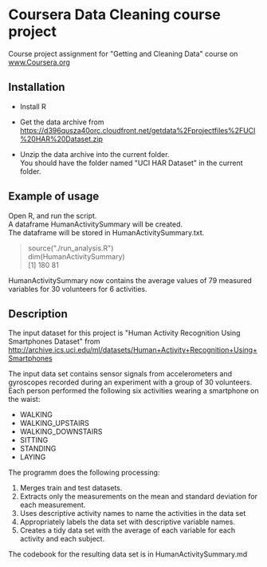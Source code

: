 
Coursera Data Cleaning course project
=======

Course project assignment for "Getting and Cleaning Data" course on www.Coursera.org

## Installation

* Install R 

* Get the data archive from https://d396qusza40orc.cloudfront.net/getdata%2Fprojectfiles%2FUCI%20HAR%20Dataset.zip 

* Unzip the data archive into the current folder.  
You should have the folder named "UCI HAR Dataset" in the current folder.

## Example of usage

Open R, and run the script.  
A dataframe HumanActivitySummary will be created.  
The dataframe will be stored in HumanActivitySummary.txt.

> source("./run_analysis.R")  
> dim(HumanActivitySummary)  
> [1] 180  81  

HumanActivitySummary now contains the average values of 79 measured variables for 30 volunteers for 6 activities.

## Description

The input dataset for this project is "Human Activity Recognition Using Smartphones Dataset" from 
http://archive.ics.uci.edu/ml/datasets/Human+Activity+Recognition+Using+Smartphones  

The input data set contains sensor signals from accelerometers and gyroscopes recorded during an experiment 
with a group of 30 volunteers.  
Each person performed the following six activities wearing a smartphone on the waist:  
 * WALKING
 * WALKING_UPSTAIRS
 * WALKING_DOWNSTAIRS
 * SITTING
 * STANDING
 * LAYING

The programm does the following processing:   
 1. Merges train and test datasets.
 2. Extracts only the measurements on the mean and standard deviation for each measurement. 
 3. Uses descriptive activity names to name the activities in the data set
 4. Appropriately labels the data set with descriptive variable names. 
 5. Creates a tidy data set with the average of each variable for each activity and each subject.

The codebook for the resulting data set is in HumanActivitySummary.md



